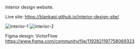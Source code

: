 Interior design website.

Live site: https://blankapi.github.io/interior-design-site/

![interior-1](https://user-images.githubusercontent.com/111786704/220738950-ee08cc5c-50f1-459c-b9bd-6d4f468791e1.JPG)
![interior-2](https://user-images.githubusercontent.com/111786704/220738966-0113d355-9777-40b2-b2eb-d83db1d3ce4d.JPG)

Figma design: VictorFlow https://www.figma.com/community/file/1192821197758069323
